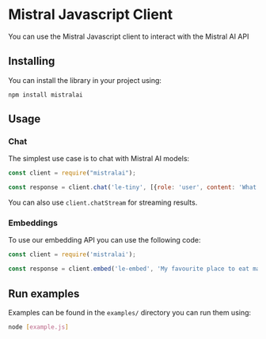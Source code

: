 # Mistral Javascript Client

You can use the Mistral Javascript client to interact with the Mistral AI API

## Installing

You can install the library in your project using:

`npm install mistralai`

## Usage

### Chat

The simplest use case is to chat with Mistral AI models:

```javascript
const client = require("mistralai");

const response = client.chat('le-tiny', [{role: 'user', content: 'What is your favourite French food, and why is it mayonnaise?'}])

```

You can also use `client.chatStream` for streaming results.

### Embeddings

To use our embedding API you can use the following code:

```javascript
const client = require('mistralai');

const response = client.embed('le-embed', 'My favourite place to eat mayonnaise is embed');
```

## Run examples

Examples can be found in the `examples/` directory you can run them using:

```bash
node [example.js]

```
